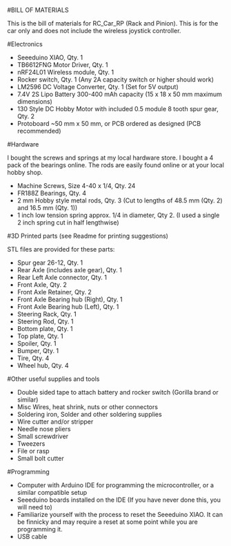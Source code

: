 #BILL OF MATERIALS 

This is the bill of materials for RC_Car_RP (Rack and Pinion). This is for the car only and does not include the wireless joystick controller.

#Electronics

- Seeeduino XIAO, Qty. 1
- TB6612FNG Motor Driver, Qty. 1
- nRF24L01 Wireless module, Qty. 1
- Rocker switch, Qty. 1 (Any 2A capacity switch or higher should work)
- LM2596 DC Voltage Converter, Qty. 1 (Set for 5V output)
- 7.4V 2S Lipo Battery 300-400 mAh capacity (15 x 18 x 50 mm maximum dimensions)
- 130 Style DC Hobby Motor with included 0.5 module 8 tooth spur gear, Qty. 2
- Protoboard ~50 mm x 50 mm, or PCB ordered as designed (PCB recommended)

#Hardware

I bought the screws and springs at my local hardware store. I bought a 4 pack of the bearings online. The rods are easily found online or at your local hobby shop.
- Machine Screws, Size 4-40 x 1/4, Qty. 24
- FR188Z Bearings, Qty. 4
- 2 mm Hobby style metal rods, Qty. 3 (Cut to lengths of 48.5 mm (Qty. 2) and 16.5 mm (Qty. 1))
- 1 inch low tension spring approx. 1/4 in diameter, Qty 2. (I used a single 2 inch spring cut in half lengthwise)

#3D Printed parts (see Readme for printing suggestions)

STL files are provided for these parts:
- Spur gear 26-12, Qty. 1
- Rear Axle (includes axle gear), Qty. 1
- Rear Left Axle connector, Qty. 1
- Front Axle, Qty. 2
- Front Axle Retainer, Qty. 2
- Front Axle Bearing hub (Right), Qty. 1
- Front Axle Bearing hub (Left), Qty. 1
- Steering Rack, Qty. 1
- Steering Rod, Qty. 1
- Bottom plate, Qty. 1
- Top plate, Qty. 1
- Spoiler, Qty. 1
- Bumper, Qty. 1
- Tire, Qty. 4
- Wheel hub, Qty. 4

#Other useful supplies and tools

- Double sided tape to attach battery and rocker switch (Gorilla brand or similar)
- Misc Wires, heat shrink, nuts or other connectors
- Soldering iron, Solder and other soldering supplies
- Wire cutter and/or stripper
- Needle nose pliers
- Small screwdriver
- Tweezers
- File or rasp
- Small bolt cutter

#Programming

- Computer with Arduino IDE for programming the microcontroller, or a similar compatible setup
- Seeeduino boards installed on the IDE (If you have never done this, you will need to)
- Familiarize yourself with the process to reset the Seeeduino XIAO. It can be finnicky and may require a reset at some point while you are programming it.
- USB cable
